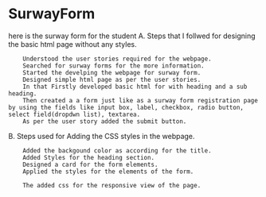 # SurwayForm
here is the surway form for the student
A. Steps that I follwed for designing the basic html page without any styles.

		Understood the user stories required for the webpage.
		Searched for surway forms for the more information.
		Started the develping the webpage for surway form.
		Designed simple html page as per the user stories.
		In that Firstly developed basic html for with heading and a sub heading.
		Then created a a form just like as a surway form registration page by using the fields like input box, label, checkbox, radio button, select field(dropdwn list), textarea.
		As per the user story added the submit button.
		
B. Steps used for Adding the CSS styles in the webpage.

		Added the backgound color as according for the title.
		Added Styles for the heading section.
		Designed a card for the form elements.
		Applied the styles for the elements of the form.
		
		The added css for the responsive view of the page.
